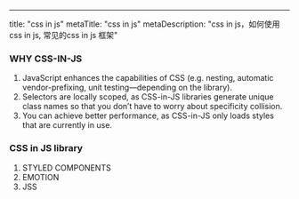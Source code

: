 ---
title: "css in js"
metaTitle: "css in js"
metaDescription: "css in js，如何使用 css in js, 常见的css in js 框架"


### WHY CSS-IN-JS

1. JavaScript enhances the capabilities of CSS (e.g. nesting, automatic vendor-prefixing, unit testing—depending on the library).
1. Selectors are locally scoped, as CSS-in-JS libraries generate unique class names so that you don’t have to worry about specificity collision.
1. You can achieve better performance, as CSS-in-JS only loads styles that are currently in use.



### CSS in JS library
1. STYLED COMPONENTS
1. EMOTION
1. JSS